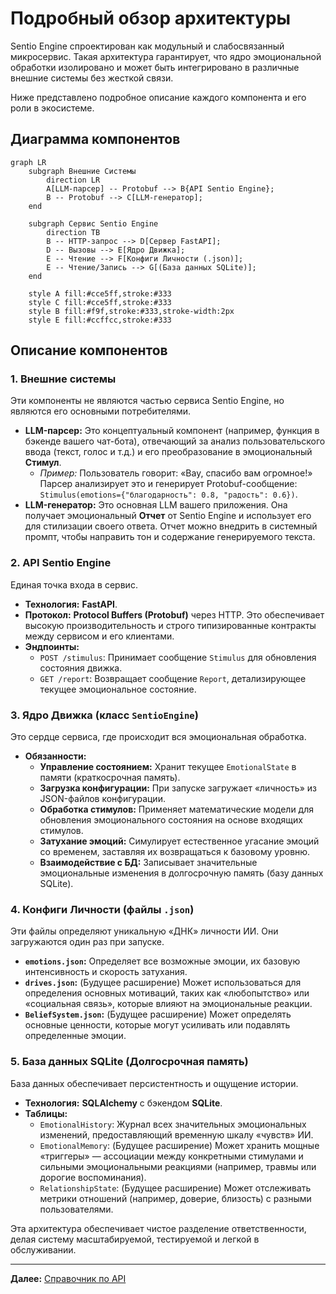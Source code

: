 # Подробный обзор архитектуры

Sentio Engine спроектирован как модульный и слабосвязанный микросервис. Такая архитектура гарантирует, что ядро эмоциональной обработки изолировано и может быть интегрировано в различные внешние системы без жесткой связи.

Ниже представлено подробное описание каждого компонента и его роли в экосистеме.

## Диаграмма компонентов

```mermaid
graph LR
    subgraph Внешние Системы
        direction LR
        A[LLM-парсер] -- Protobuf --> B{API Sentio Engine};
        B -- Protobuf --> C[LLM-генератор];
    end

    subgraph Сервис Sentio Engine
        direction TB
        B -- HTTP-запрос --> D[Сервер FastAPI];
        D -- Вызовы --> E[Ядро Движка];
        E -- Чтение --> F[Конфиги Личности (.json)];
        E -- Чтение/Запись --> G[(База данных SQLite)];
    end

    style A fill:#cce5ff,stroke:#333
    style C fill:#cce5ff,stroke:#333
    style B fill:#f9f,stroke:#333,stroke-width:2px
    style E fill:#ccffcc,stroke:#333
```

## Описание компонентов

### 1. Внешние системы

Эти компоненты не являются частью сервиса Sentio Engine, но являются его основными потребителями.

*   **LLM-парсер:** Это концептуальный компонент (например, функция в бэкенде вашего чат-бота), отвечающий за анализ пользовательского ввода (текст, голос и т.д.) и его преобразование в эмоциональный **Стимул**.
    *   *Пример:* Пользователь говорит: «Вау, спасибо вам огромное!» Парсер анализирует это и генерирует Protobuf-сообщение: `Stimulus(emotions={"благодарность": 0.8, "радость": 0.6})`.
*   **LLM-генератор:** Это основная LLM вашего приложения. Она получает эмоциональный **Отчет** от Sentio Engine и использует его для стилизации своего ответа. Отчет можно внедрить в системный промпт, чтобы направить тон и содержание генерируемого текста.

### 2. API Sentio Engine

Единая точка входа в сервис.

*   **Технология:** **FastAPI**.
*   **Протокол:** **Protocol Buffers (Protobuf)** через HTTP. Это обеспечивает высокую производительность и строго типизированные контракты между сервисом и его клиентами.
*   **Эндпоинты:**
    *   `POST /stimulus`: Принимает сообщение `Stimulus` для обновления состояния движка.
    *   `GET /report`: Возвращает сообщение `Report`, детализирующее текущее эмоциональное состояние.

### 3. Ядро Движка (класс `SentioEngine`)

Это сердце сервиса, где происходит вся эмоциональная обработка.

*   **Обязанности:**
    *   **Управление состоянием:** Хранит текущее `EmotionalState` в памяти (краткосрочная память).
    *   **Загрузка конфигурации:** При запуске загружает «личность» из JSON-файлов конфигурации.
    *   **Обработка стимулов:** Применяет математические модели для обновления эмоционального состояния на основе входящих стимулов.
    *   **Затухание эмоций:** Симулирует естественное угасание эмоций со временем, заставляя их возвращаться к базовому уровню.
    *   **Взаимодействие с БД:** Записывает значительные эмоциональные изменения в долгосрочную память (базу данных SQLite).

### 4. Конфиги Личности (файлы `.json`)

Эти файлы определяют уникальную «ДНК» личности ИИ. Они загружаются один раз при запуске.

*   **`emotions.json`:** Определяет все возможные эмоции, их базовую интенсивность и скорость затухания.
*   **`drives.json`:** (Будущее расширение) Может использоваться для определения основных мотиваций, таких как «любопытство» или «социальная связь», которые влияют на эмоциональные реакции.
*   **`BeliefSystem.json`:** (Будущее расширение) Может определять основные ценности, которые могут усиливать или подавлять определенные эмоции.

### 5. База данных SQLite (Долгосрочная память)

База данных обеспечивает персистентность и ощущение истории.

*   **Технология:** **SQLAlchemy** с бэкендом **SQLite**.
*   **Таблицы:**
    *   `EmotionalHistory`: Журнал всех значительных эмоциональных изменений, предоставляющий временную шкалу «чувств» ИИ.
    *   `EmotionalMemory`: (Будущее расширение) Может хранить мощные «триггеры» — ассоциации между конкретными стимулами и сильными эмоциональными реакциями (например, травмы или дорогие воспоминания).
    *   `RelationshipState`: (Будущее расширение) Может отслеживать метрики отношений (например, доверие, близость) с разными пользователями.

Эта архитектура обеспечивает чистое разделение ответственности, делая систему масштабируемой, тестируемой и легкой в обслуживании.

---

**Далее:** [Справочник по API](./03_api_reference.md)
